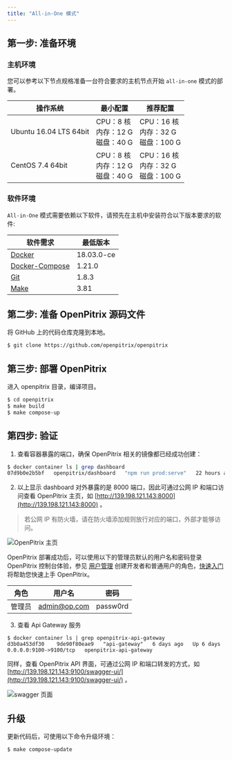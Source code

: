 ```yaml
---
title: "All-in-One 模式"
---
```


## 第一步: 准备环境

### 主机环境

您可以参考以下节点规格准备一台符合要求的主机节点开始 `all-in-one` 模式的部署。

| 操作系统 | 最小配置 | 推荐配置 |
| --- | --- | --- |
| Ubuntu 16.04 LTS 64bit | CPU：8 核 <br/> 内存：12 G <br/> 磁盘：40 G | CPU：16 核 <br/> 内存：32 G <br/> 磁盘：100 G |
| CentOS 7.4 64bit | CPU：8 核 <br/> 内存：12 G <br/> 磁盘：40 G | CPU：16 核 <br/> 内存：32 G <br/> 磁盘：100 G |

### 软件环境

`All-in-One` 模式需要依赖以下软件，请预先在主机中安装符合以下版本要求的软件:

| 软件需求 | 最低版本 |
| --- | --- |
| [Docker](https://docs.docker.com/install/) | 18.03.0-ce |
| [Docker-Compose](https://docs.docker.com/compose/install/) | 1.21.0 |
| [Git](https://git-scm.com/downloads) | 1.8.3 |
| [Make](https://www.gnu.org/software/make/) | 3.81 |

## 第二步: 准备 OpenPitrix 源码文件

将 GitHub 上的代码仓库克隆到本地。

```bash
$ git clone https://github.com/openpitrix/openpitrix
```

## 第三步: 部署 OpenPitrix

进入 openpitrix 目录，编译项目。

```bash
$ cd openpitrix
$ make build
$ make compose-up
```

## 第四步: 验证

1. 查看容器暴露的端口，确保 OpenPitrix 相关的镜像都已经成功创建：

```bash
$ docker container ls | grep dashboard
07d9b0e2b5bf   openpitrix/dashboard   "npm run prod:serve"   22 hours ago   Up 22 hours    0.0.0.0:8000->8000/tcp    openpitrix-dashboard
```

2. 以上显示 dashboard 对外暴露的是 8000 端口，因此可通过公网 IP 和端口访问查看 OpenPitrix 主页，如 [http://139.198.121.143:8000](http://139.198.121.143:8000) 。

> 若公网 IP 有防火墙，请在防火墙添加规则放行对应的端口，外部才能够访问。

![OpenPitrix 主页](/dashboard.png)

OpenPitrix 部署成功后，可以使用以下的管理员默认的用户名和密码登录 OpenPitrix 控制台体验，参见 [用户管理](../../user-guide/user-management) 创建开发者和普通用户的角色，[快速入门](../../getting-start/introduction) 将帮助您快速上手 OpenPitrix。


| 角色 |	用户名 |	密码 |
|-----|-----|-----|
| 管理员	| admin@op.com 	| passw0rd | 


3. 查看 Api Gateway 服务

```
$ docker container ls | grep openpitrix-api-gateway
d3b0a453df30    9de90f80eae9   "api-gateway"   6 days ago   Up 6 days    0.0.0.0:9100->9100/tcp   openpitrix-api-gateway
```

同样，查看 OpenPitrix API 界面，可通过公网 IP 和端口转发的方式，如 [http://139.198.121.143:9100/swagger-ui/](http://139.198.121.143:9100/swagger-ui/) 。

![swagger 页面](/swagger-kubernetes.png)


## 升级

更新代码后，可使用以下命令升级环境：

```bash
$ make compose-update
```